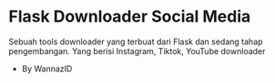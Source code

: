 # Flask Downloader Social Media
Sebuah tools downloader yang terbuat dari Flask dan sedang tahap pengembangan.
Yang berisi Instagram, Tiktok, YouTube downloader

- By WannazID
